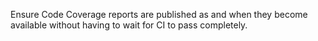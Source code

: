 Ensure Code Coverage reports are published as and when they become available without having to wait for CI to pass completely.
